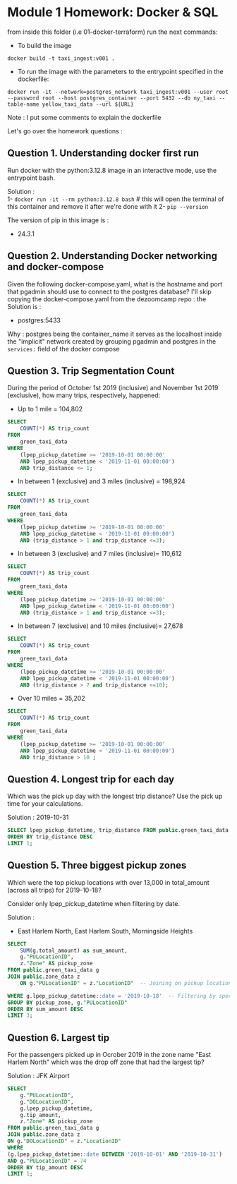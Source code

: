 # Module 1 Homework: Docker & SQL
from inside this folder (i.e 01-docker-terraform) run the next commands:

* To build the image 

```docker build -t taxi_ingest:v001 .```

* To run the image with the parameters to the entrypoint specified in the dockerfile: 

```docker run -it --network=postgres_network taxi_ingest:v001 --user root --password root --host postgres_container --port 5432 --db ny_taxi --table-name yellow_taxi_data --url ${URL}```

Note : I put some comments to explain the dockerfile 


Let's go over the homework questions : 


## Question 1. Understanding docker first run

Run docker with the python:3.12.8 image in an interactive mode, use the entrypoint bash.

Solution :  
 1- ```docker run -it --rm python:3.12.8 bash```  # this will open the terminal of this container and remove it after we're done with it 
 2- ```pip --version```  

The version of pip in this image is : 

* 24.3.1

## Question 2. Understanding Docker networking and docker-compose

Given the following docker-compose.yaml, what is the hostname and port that pgadmin should use to connect to the postgres database?
I'll skip copying the docker-compose.yaml from the dezoomcamp repo :
the Solution is :
* postgres:5433
 
Why : postgres being the container_name it serves as the localhost inside the "implicit" network created by grouping pgadmin and postgres in the ```services:``` field of the docker compose


## Question 3. Trip Segmentation Count
During the period of October 1st 2019 (inclusive) and November 1st 2019 (exclusive), how many trips, respectively, happened:

* Up to 1 mile = 104,802

```sql
SELECT 
    COUNT(*) AS trip_count
FROM 
    green_taxi_data
WHERE 
    (lpep_pickup_datetime >= '2019-10-01 00:00:00' 
    AND lpep_pickup_datetime < '2019-11-01 00:00:00')
	AND trip_distance <= 1;
```

* In between 1 (exclusive) and 3 miles (inclusive) = 198,924
```sql
SELECT 
    COUNT(*) AS trip_count
FROM 
    green_taxi_data
WHERE 
    (lpep_pickup_datetime >= '2019-10-01 00:00:00' 
    AND lpep_pickup_datetime < '2019-11-01 00:00:00')
	AND (trip_distance > 1 and trip_distance <=3);
```

* In between 3 (exclusive) and 7 miles (inclusive)= 110,612
```sql
SELECT 
    COUNT(*) AS trip_count
FROM 
    green_taxi_data
WHERE 
    (lpep_pickup_datetime >= '2019-10-01 00:00:00' 
    AND lpep_pickup_datetime < '2019-11-01 00:00:00')
	AND (trip_distance > 1 and trip_distance <=3);
```
* In between 7 (exclusive) and 10 miles (inclusive)= 27,678
```sql
SELECT 
    COUNT(*) AS trip_count
FROM 
    green_taxi_data
WHERE 
    (lpep_pickup_datetime >= '2019-10-01 00:00:00' 
    AND lpep_pickup_datetime < '2019-11-01 00:00:00')
	AND (trip_distance > 7 and trip_distance <=10);
```
* Over 10 miles = 35,202
```sql
SELECT 
    COUNT(*) AS trip_count
FROM 
    green_taxi_data
WHERE 
    (lpep_pickup_datetime >= '2019-10-01 00:00:00' 
    AND lpep_pickup_datetime < '2019-11-01 00:00:00')
	AND trip_distance > 10 ;
```

## Question 4. Longest trip for each day
Which was the pick up day with the longest trip distance? Use the pick up time for your calculations.


Solution : 2019-10-31

```sql
SELECT lpep_pickup_datetime, trip_distance FROM public.green_taxi_data
ORDER BY trip_distance DESC
LIMIT 1;
```

## Question 5. Three biggest pickup zones
Which were the top pickup locations with over 13,000 in total_amount (across all trips) for 2019-10-18?

Consider only lpep_pickup_datetime when filtering by date.

Solution : 
- East Harlem North, East Harlem South, Morningside Heights
```sql
SELECT 
    SUM(g.total_amount) as sum_amount, 
    g."PULocationID", 
    z."Zone" AS pickup_zone
FROM public.green_taxi_data g
JOIN public.zone_data z
    ON g."PULocationID" = z."LocationID"  -- Joining on pickup location

WHERE g.lpep_pickup_datetime::date = '2019-10-18'  -- Filtering by specific date
GROUP BY pickup_zone, g."PULocationID" 
ORDER BY sum_amount DESC
LIMIT 3;
```

## Question 6. Largest tip
For the passengers picked up in Ocrober 2019 in the zone name "East Harlem North" which was the drop off zone that had the largest tip?

Solution : JFK Airport

```sql
SELECT 
	g."PULocationID", 
	g."DOLocationID", 
	g.lpep_pickup_datetime, 
	g.tip_amount, 
	z."Zone" AS pickup_zone 
FROM public.green_taxi_data g
JOIN public.zone_data z
ON g."DOLocationID" = z."LocationID"
WHERE 
(g.lpep_pickup_datetime::date BETWEEN '2019-10-01' AND '2019-10-31')
AND g."PULocationID" = 74
ORDER BY tip_amount DESC
LIMIT 1;
```

